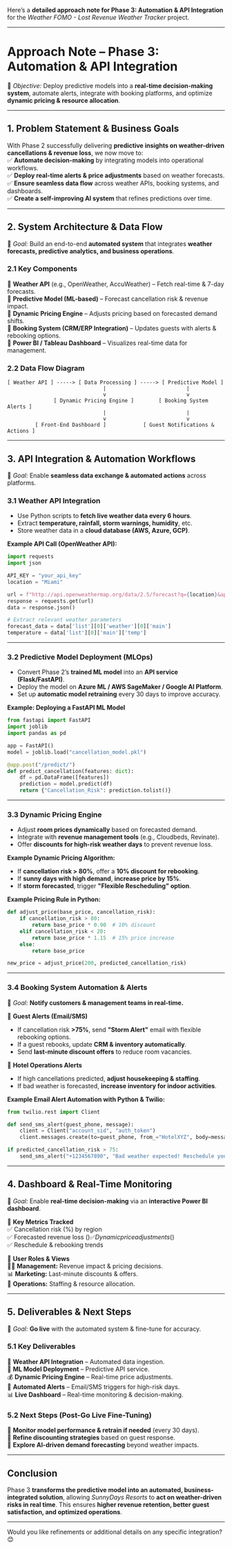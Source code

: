Here’s a **detailed approach note for Phase 3: Automation & API Integration** for the *Weather FOMO - Lost Revenue Weather Tracker* project.  

---

# **Approach Note – Phase 3: Automation & API Integration**  
📌 *Objective:* Deploy predictive models into a **real-time decision-making system**, automate alerts, integrate with booking platforms, and optimize **dynamic pricing & resource allocation**.

---

## **1. Problem Statement & Business Goals**  
With Phase 2 successfully delivering **predictive insights on weather-driven cancellations & revenue loss**, we now move to:  
✅ **Automate decision-making** by integrating models into operational workflows.  
✅ **Deploy real-time alerts & price adjustments** based on weather forecasts.  
✅ **Ensure seamless data flow** across weather APIs, booking systems, and dashboards.  
✅ **Create a self-improving AI system** that refines predictions over time.  

---

## **2. System Architecture & Data Flow**  
📌 *Goal:* Build an end-to-end **automated system** that integrates **weather forecasts, predictive analytics, and business operations**.  

### **2.1 Key Components**  
🔹 **Weather API** (e.g., OpenWeather, AccuWeather) – Fetch real-time & 7-day forecasts.  
🔹 **Predictive Model (ML-based)** – Forecast cancellation risk & revenue impact.  
🔹 **Dynamic Pricing Engine** – Adjusts pricing based on forecasted demand shifts.  
🔹 **Booking System (CRM/ERP Integration)** – Updates guests with alerts & rebooking options.  
🔹 **Power BI / Tableau Dashboard** – Visualizes real-time data for management.  

### **2.2 Data Flow Diagram**  

```
[ Weather API ] -----> [ Data Processing ] -----> [ Predictive Model ]
                               |                          |
                               v                          v
               [ Dynamic Pricing Engine ]        [ Booking System Alerts ]
                               |                          |
                               v                          v
         [ Front-End Dashboard ]            [ Guest Notifications & Actions ]
```

---

## **3. API Integration & Automation Workflows**  
📌 *Goal:* Enable **seamless data exchange & automated actions** across platforms.

### **3.1 Weather API Integration**  
- Use Python scripts to **fetch live weather data every 6 hours**.  
- Extract **temperature, rainfall, storm warnings, humidity**, etc.  
- Store weather data in a **cloud database (AWS, Azure, GCP)**.  

**Example API Call (OpenWeather API):**  
```python
import requests
import json

API_KEY = "your_api_key"
location = "Miami"

url = f"http://api.openweathermap.org/data/2.5/forecast?q={location}&appid={API_KEY}"
response = requests.get(url)
data = response.json()

# Extract relevant weather parameters
forecast_data = data['list'][0]['weather'][0]['main']
temperature = data['list'][0]['main']['temp']
```

---

### **3.2 Predictive Model Deployment (MLOps)**  
- Convert Phase 2’s **trained ML model** into an **API service (Flask/FastAPI)**.  
- Deploy the model on **Azure ML / AWS SageMaker / Google AI Platform**.  
- Set up **automatic model retraining** every 30 days to improve accuracy.  

**Example: Deploying a FastAPI ML Model**  
```python
from fastapi import FastAPI
import joblib
import pandas as pd

app = FastAPI()
model = joblib.load("cancellation_model.pkl")

@app.post("/predict/")
def predict_cancellation(features: dict):
    df = pd.DataFrame([features])
    prediction = model.predict(df)
    return {"Cancellation_Risk": prediction.tolist()}
```

---

### **3.3 Dynamic Pricing Engine**  
- Adjust **room prices dynamically** based on forecasted demand.  
- Integrate with **revenue management tools** (e.g., Cloudbeds, Revinate).  
- Offer **discounts for high-risk weather days** to prevent revenue loss.  

**Example Dynamic Pricing Algorithm:**  
- If **cancellation risk > 80%**, offer a **10% discount for rebooking**.  
- If **sunny days with high demand**, **increase price by 15%**.  
- If **storm forecasted**, trigger **"Flexible Rescheduling" option**.  

**Example Pricing Rule in Python:**  
```python
def adjust_price(base_price, cancellation_risk):
    if cancellation_risk > 80:
        return base_price * 0.90  # 10% discount
    elif cancellation_risk < 20:
        return base_price * 1.15  # 15% price increase
    else:
        return base_price

new_price = adjust_price(200, predicted_cancellation_risk)
```

---

### **3.4 Booking System Automation & Alerts**  
📌 *Goal:* **Notify customers & management teams in real-time.**  

🔹 **Guest Alerts (Email/SMS)**  
  - If cancellation risk **>75%**, send **"Storm Alert"** email with flexible rebooking options.  
  - If a guest rebooks, update **CRM & inventory automatically**.  
  - Send **last-minute discount offers** to reduce room vacancies.  

🔹 **Hotel Operations Alerts**  
  - If high cancellations predicted, **adjust housekeeping & staffing**.  
  - If bad weather is forecasted, **increase inventory for indoor activities**.  

**Example Email Alert Automation with Python & Twilio:**  
```python
from twilio.rest import Client

def send_sms_alert(guest_phone, message):
    client = Client("account_sid", "auth_token")
    client.messages.create(to=guest_phone, from_="HotelXYZ", body=message)

if predicted_cancellation_risk > 75:
    send_sms_alert("+1234567890", "Bad weather expected! Reschedule your stay for free!")
```

---

## **4. Dashboard & Real-Time Monitoring**  
📌 *Goal:* Enable **real-time decision-making** via an **interactive Power BI dashboard**.  

🔹 **Key Metrics Tracked**  
✅ Cancellation risk (%) by region  
✅ Forecasted revenue loss ($)  
✅ Dynamic price adjustments ($)  
✅ Reschedule & rebooking trends  

🔹 **User Roles & Views**  
👨‍💼 **Management:** Revenue impact & pricing decisions.  
📊 **Marketing:** Last-minute discounts & offers.  
🏨 **Operations:** Staffing & resource allocation.  

---

## **5. Deliverables & Next Steps**  
📌 *Goal:* **Go live** with the automated system & fine-tune for accuracy.  

### **5.1 Key Deliverables**  
📡 **Weather API Integration** – Automated data ingestion.  
🧠 **ML Model Deployment** – Predictive API service.  
💰 **Dynamic Pricing Engine** – Real-time price adjustments.  
📩 **Automated Alerts** – Email/SMS triggers for high-risk days.  
📊 **Live Dashboard** – Real-time monitoring & decision-making.  

### **5.2 Next Steps (Post-Go Live Fine-Tuning)**  
🔹 **Monitor model performance & retrain if needed** (every 30 days).  
🔹 **Refine discounting strategies** based on guest response.  
🔹 **Explore AI-driven demand forecasting** beyond weather impacts.  

---

## **Conclusion**  
Phase 3 **transforms the predictive model into an automated, business-integrated solution**, allowing *SunnyDays Resorts* to **act on weather-driven risks in real time**. This ensures **higher revenue retention, better guest satisfaction, and optimized operations**.  

---

Would you like refinements or additional details on any specific integration? 😊
